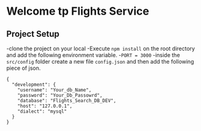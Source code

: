 # Welcome tp Flights Service

## Project Setup

-clone the project on your local
-Execute `npm install` on the root directory and add the following environment variable. -`PORT = 3000`
-inside the `src/config` folder create a new file `config.json` and then add the following piece of json.

```
{
  "development": {
    "username": "Your_db_Name",
    "password": "Your_Db_Passowrd",
    "database": "Flights_Search_DB_DEV",
    "host": "127.0.0.1",
    "dialect": "mysql"
  }
}
```
